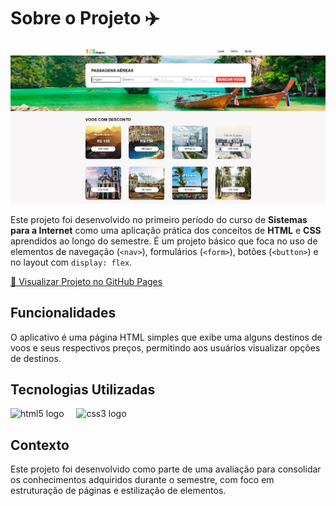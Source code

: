 # Sobre o Projeto ✈️

![Captura de tela do projeto](./img/Captura%20de%20tela%202024-11-06%20102839.png)


Este projeto foi desenvolvido no primeiro período do curso de **Sistemas para a Internet** como uma aplicação prática dos conceitos de **HTML** e **CSS** aprendidos ao longo do semestre. É um projeto básico que foca no uso de elementos de navegação (`<nav>`), formulários (`<form>`), botões (`<button>`) e no layout com `display: flex`.

[🔗 Visualizar Projeto no GitHub Pages](https://luanabolino.github.io/projeto2_web1/)

## Funcionalidades
O aplicativo é uma página HTML simples que exibe uma alguns destinos de voos e seus respectivos preços, permitindo aos usuários visualizar opções de destinos.

## Tecnologias Utilizadas

<div align="left">
  <img src="https://cdn.jsdelivr.net/gh/devicons/devicon/icons/html5/html5-original.svg" height="30" alt="html5 logo"  />
  <img width="12" />
  <img src="https://cdn.jsdelivr.net/gh/devicons/devicon/icons/css3/css3-original.svg" height="30" alt="css3 logo"  />
  <img width="12" />
</div>

## Contexto
Este projeto foi desenvolvido como parte de uma avaliação para consolidar os conhecimentos adquiridos durante o semestre, com foco em estruturação de páginas e estilização de elementos.



